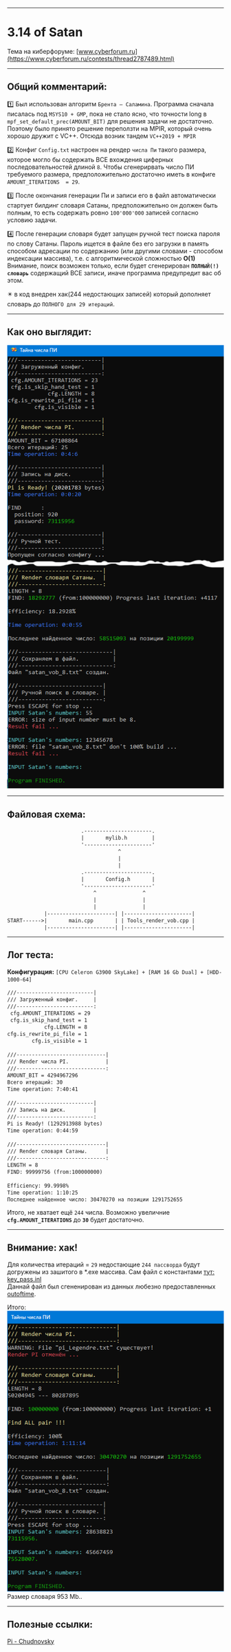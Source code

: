 ____
# 3.14 of Satan

Тема на киберфоруме:
[www.cyberforum.ru](https://www.cyberforum.ru/contests/thread2787489.html)
____
## Общий комментарий:

:one: Был использован алгоритм `Брента — Саламина`. Программа сначала писалась под `MSYS10 + GMP`, пока не стало ясно, что точности long в `mpf_set_default_prec(AMOUNT_BIT)` для решения задачи не достаточно. Поэтому было принято решение переползти на MPIR, который очень хорошо дружит с VC++. Отсюда возник тандем `VC++2019 + MPIR`

:two: Конфиг `Config.txt` настроен на рендер `числа Пи` такого размера, которое могло бы содержать ВСЕ вхождения циферных последовательностей длиной `8`. Чтобы сгенерирвать число ПИ требуемого размера,
предположительно достаточно иметь в конфиге `AMOUNT_ITERATIONS  = 29`.

:three: После окончания генерации Пи и записи его в файл автоматичеcки стартует билдинг словаря Сатаны, предположительно он должен быть полным, то есть содержать ровно `100'000'000` записей согласно условию задачи.

:four: После генерации словаря будет запущен ручной тест поиска пароля по слову Сатаны. Пароль ищется в файле без его загрузки в память способом адресации по содержанию (или другими словами - способом индексации массива), т.е. с алгоритмической сложностью **O(1)** Внимание, поиск возможен только, если будет сгенерирован **`ПОЛНЫЙ(!) словарь`** содержащий ВСЕ записи, иначе программа предупредит вас об этом.

:eight_pointed_black_star: в код внедрен хак(244 недостающих записей) который дополняет словарь до `ПОЛНОГО для 29 итераций`.
____
## Как оно выглядит:

![Screenshot in game 1](!/screenshot_01.png)
![Screenshot in game 1](!/screenshot_02.png)
____
## Файловая схема:    

                            .----------------------. 
                            |       mylib.h        |
                            '----------------------'
                                        ^
                                        |
                                        |
                            .----------------------.
                            |       Config.h       |
                            '----------------------'
                                ^               ^
                                |               |
                                |               |
                |----------------------| |----------------------|
    START------>|       main.cpp       | | Tools_render_vob.cpp |
                |----------------------| |----------------------|
____
## Лог теста:

**Конфигурация:** `[CPU Celeron G3900 SkyLake] + [RAM 16 Gb Dual] + [HDD-1000-64]`

```
///-------------------------|
/// Загруженный конфиг.     |
///-------------------------:
 cfg.AMOUNT_ITERATIONS = 29
 cfg.is_skip_hand_test = 1
            cfg.LENGTH = 8
cfg.is_rewrite_pi_file = 1
        cfg.is_visible = 1

///-----------------------------|
/// Render числа PI.            |
///-----------------------------:
AMOUNT_BIT = 4294967296
Всего итераций: 30
Time operation: 7:40:41

///-------------------------|
/// Запись на диск.         |
///-------------------------:
Pi is Ready! (1292913988 bytes)
Time operation: 0:44:59

///-----------------------------|
/// Render словаря Сатаны.      |
///-----------------------------:
LENGTH = 8
FIND: 99999756 (from:100000000)

Efficiency: 99.9998%
Time operation: 1:10:25
Последнее найденное число: 30470270 на позиции 1291752655
```

Итого, не  хватает ещё `244` числа.
Возможно увеличние **`cfg.AMOUNT_ITERATIONS`** до **`30`** будет достаточно.

____
## Внимание: хак!

Для количества итераций = `29` недостающие `244 пассворда` будут догружены из зашитого в *.exe массива.
Сам файл с константами [тут: key_pass.inl](https://github.com/BDOTimer/Satana/blob/main/Project-VC%2B%2B2019/Satan/Sources/key_pass.inl)    
Даннай файл был сгененирован из данных любезно предоставленных [outoftime](https://www.cyberforum.ru/post15350704.html).    
    
Итого:
![Screenshot in game 1](!/screenshot_03.png)    
Размер словаря 953 Mb..
____
## Полезные ссылки:

[Pi - Chudnovsky](https://www.craig-wood.com/nick/articles/pi-chudnovsky/)
